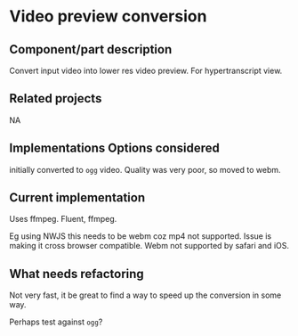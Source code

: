 # Video preview conversion

## Component/part description

Convert input video into lower res video preview. For hypertranscript view.

## Related projects

NA

## Implementations Options considered

initially converted to `ogg` video. Quality was very poor, so moved to webm.

## Current implementation

Uses ffmpeg. Fluent, ffmpeg.

Eg using NWJS this needs to be webm coz mp4 not supported. Issue is making it cross browser compatible. Webm not supported by safari and iOS.

## What needs refactoring

Not very fast, it be great to find a way to speed up the conversion in some way.

Perhaps test against `ogg`?


